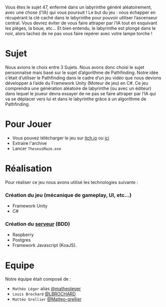 Vous êtes le sujet 47, enfermé dans un labyrinthe généré aléatoirement, avec une chose (l’IA) qui vous poursuit ! Le but du jeu : vous échapper en récupérant la clé caché dans le labyrinthe pour pouvoir utiliser l’ascenseur central. Vous devrez éviter de vous faire attraper par l’IA tout en esquivant les pièges, la boue, etc… Et bien entendu, le labyrinthe est plongé dans le noir, alors tachez de ne pas vous faire repérer avec votre lampe torche !

# Sujet
Nous avions le choix entre 3 Sujets.
Nous avons donc choisi le sujet personnalisé mais basé sur le sujet d’algorithme de Pathfinding. Notre idée c’était d’utiliser le Pathfinding dans le cadre d’un jeu vidéo que nous devions développer à l’aide du Framework Unity (Moteur de jeu) en C#. Ce jeu comprendra une génération aléatoire de labyrinthe (ou avec un éditeur) dans lequel le joueur devra essayer de ne pas se faire attraper par l’IA qui va se déplacer vers lui et dans le labyrinthe grâce à un algorithme de Pathfinding.

# Pour Jouer
- Vous pouvez télécharger le jeu sur [itch.io](https://chav.itch.io/theseus-maze) ou [ici]()
- Extraire l'archive
- Lancer ``TheseusMaze.exe``

# Réalisation
Pour réaliser ce jeu nous avons utilisé les technologies suivante :
### Création du jeu (mécanique de gameplay, UI, etc…)
- Framework Unity
- C#

### Création du [serveur](https://github.com/Matteo-Grellier/TheseusMazeDatabase) (BDD)
- Raspberry
- Postgres
- Framework Javascript (KoaJS).

# Equipe
Notre équipe était composé de :
- ``Mathéo Léger`` alias [@matheoleger](https://github.com/matheoleger)
- ``Louis Brochard`` [@LBROCHARD](https://github.com/LBROCHARD)
- ``Mattéo Grellier`` [@Matteo-grellier](https://github.com/Matteo-Grellier)